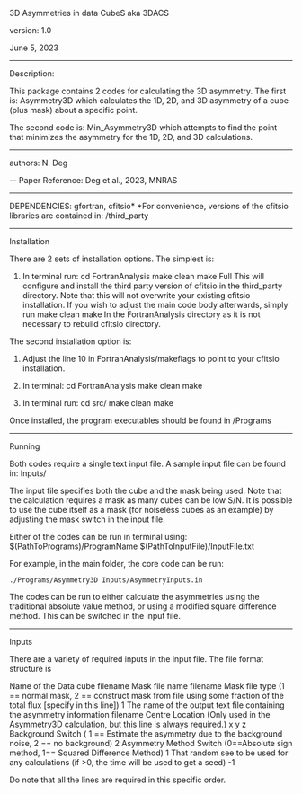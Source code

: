 3D Asymmetries in data CubeS
aka 3DACS

version: 1.0

June 5, 2023

----
Description:

This package contains 2 codes for calculating the 3D asymmetry.  The first is:
Asymmetry3D
which calculates the 1D, 2D, and 3D asymmetry of a cube (plus mask) about a specific point.

The second code is:
Min_Asymmetry3D
which attempts to find the point that minimizes the asymmetry for the 1D, 2D, and 3D calculations.    

----
authors: N. Deg

--
Paper Reference:
Deg et al., 2023, MNRAS


-----

DEPENDENCIES:
gfortran, cfitsio*
*For convenience, versions of the cfitsio libraries are contained in:
/third_party

-----
Installation

There are 2 sets of installation options.  The simplest is:
1) In terminal run:
    cd FortranAnalysis
    make clean
    make Full
This will configure and install the third party version of cfitsio in the third_party directory.  Note that this will not overwrite your existing cfitsio installation.  If you wish to adjust the main code body afterwards, simply run 
    make clean
    make
In the FortranAnalysis directory as it is not necessary to rebuild cfitsio directory.

The second installation option is:
1) Adjust the line 10 in FortranAnalysis/makeflags to point to your cfitsio installation.
2) In terminal:
    cd FortranAnalysis
    make clean
    make
    
    
2) In terminal run:
    cd src/
    make clean
    make 

Once installed, the program executables should be found in /Programs
    
----
Running

Both codes require a single text input file.  A sample input file can be found in:
Inputs/

The input file specifies both the cube and the mask being used.  Note that the calculation requires a mask as many cubes can be low S/N.  It is possible to use the cube itself as a mask (for noiseless cubes as an example) by adjusting the mask switch in the input file.

Either of the codes can be run in terminal using:
$(PathToPrograms)/ProgramName $(PathToInputFile)/InputFile.txt

For example, in the main folder, the core code can be run:

    ./Programs/Asymmetry3D Inputs/AsymmetryInputs.in 

The codes can be run to either calculate the asymmetries using the traditional absolute value method, or using a modified square difference method.  This can be switched in the input file.

---
Inputs

There are a variety of required inputs in the input file.  The file format structure is


Name of the Data cube
filename
Mask file name
filename
Mask file type (1 == normal mask, 2 == construct mask from file using some fraction of the total flux [specify in this line])
1
The name of the output text file containing the asymmetry information
filename
Centre Location (Only used in the Asymmetry3D calculation, but this line is always required.)
x   y   z
Background Switch ( 1 == Estimate the asymmetry due to the background noise, 2 == no background)
2
Asymmetry Method Switch (0==Absolute sign method, 1== Squared Difference Method)
1
That random see to be used for any calculations (if >0, the time will be used to get a seed)
-1


Do note that all the lines are required in this specific order.



